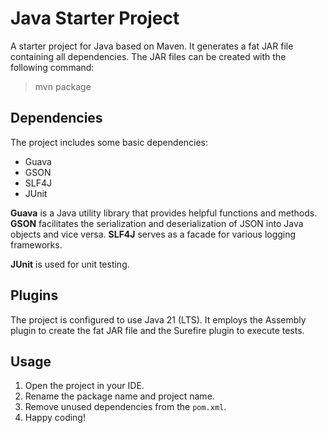 # Java Starter Project

A starter project for Java based on Maven. It generates a fat JAR file containing all dependencies. The JAR files can be created with the following command:

> mvn package

## Dependencies

The project includes some basic dependencies:

* Guava 
* GSON
* SLF4J
* JUnit

**Guava** is a Java utility library that provides helpful functions and methods. **GSON** facilitates the serialization and deserialization of JSON into Java objects and vice versa. **SLF4J** serves as a facade for various logging frameworks.

**JUnit** is used for unit testing.

## Plugins

The project is configured to use Java 21 (LTS). It employs the Assembly plugin to create the fat JAR file and the Surefire plugin to execute tests.

## Usage

1. Open the project in your IDE.
2. Rename the package name and project name.
3. Remove unused dependencies from the `pom.xml`.
4. Happy coding!